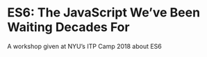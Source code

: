 # ES6: The JavaScript We’ve Been Waiting Decades For
A workshop given at NYU’s ITP Camp 2018 about ES6
